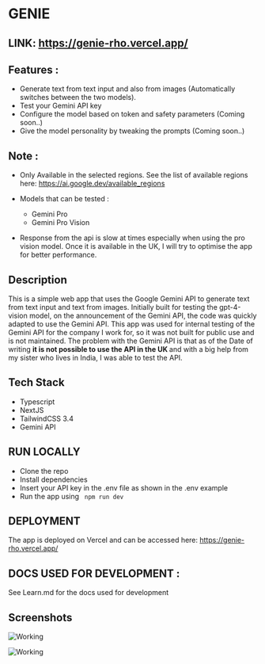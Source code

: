 
# GENIE 

## LINK:  https://genie-rho.vercel.app/


## Features :
- Generate text from text input and also from images (Automatically switches between the two models).
- Test your Gemini API key
- Configure the model based on token and safety parameters (Coming soon..)
- Give the model personality by tweaking the prompts (Coming soon..)

## Note :

- Only Available in the selected regions. See the list of available regions here: https://ai.google.dev/available_regions
- Models that can be tested :
   - Gemini Pro
   - Gemini Pro Vision

- Response from the api is slow at times especially when using the pro vision model. Once it is available in the UK, I will try to optimise the app for better performance.

## Description

This is a simple web app that uses the Google Gemini API to generate text from text input and text from images. Initially built for testing the gpt-4-vision model,  on the announcement of the Gemini API, the code was quickly adapted to use the Gemini API.  This app was used for internal testing of the Gemini API for the company I work for, so it was not built for public use and is not maintained. The problem with the Gemini API is that as of the Date of writing <strong> it is not possible to use the API in the UK </strong> and with a big help from my sister who lives in India, I was able to test the API.


## Tech Stack

- Typescript
- NextJS
- TailwindCSS 3.4 
- Gemini API


## RUN LOCALLY

<ul>
<li>Clone the repo</li>
<li>Install dependencies</li>
<li> Insert your API key in the .env file as shown in the .env example</li>
<li>Run the app using <code> npm run dev</code></li>
</ul>


## DEPLOYMENT

The app is deployed on Vercel and can be accessed here: https://genie-rho.vercel.app/


## DOCS USED FOR DEVELOPMENT : 

See Learn.md for the docs used for development



## Screenshots

![Working ](<SCREENSHOTS/Screenshot 2023-12-25 at 8.11.37 PM.png>)

![Working](<SCREENSHOTS/Screenshot 2023-12-25 at 9.31.21 PM.png>) 



